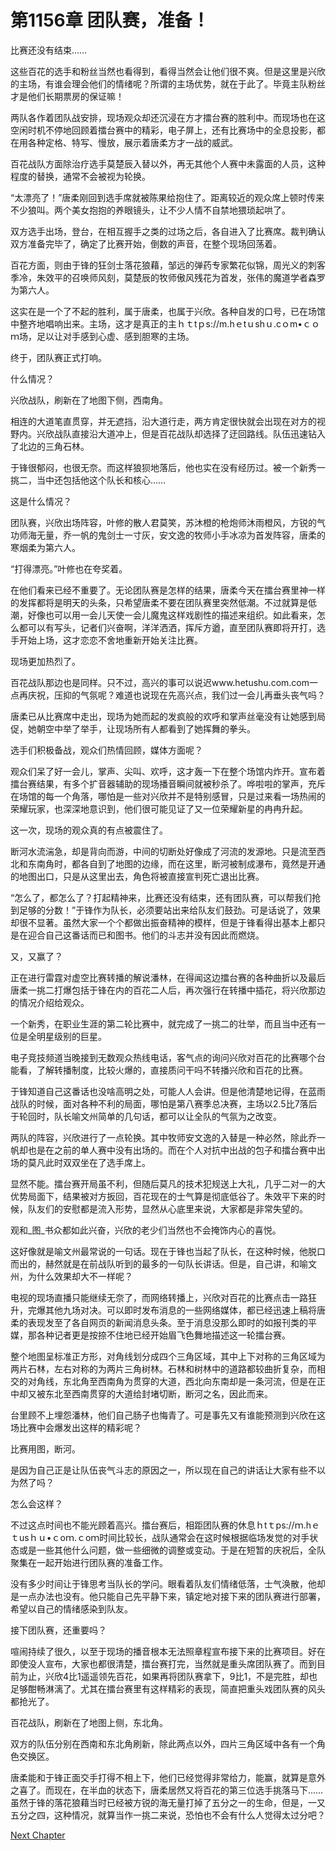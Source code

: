 # 第1156章 团队赛，准备！

比赛还没有结束……

这些百花的选手和粉丝当然也看得到，看得当然会让他们很不爽。但是这里是兴欣的主场，有谁会理会他们的情绪呢？所谓的主场优势，就在于此了。毕竟主队粉丝才是他们长期票房的保证嘛！

两队各作着团队战安排，现场观众却还沉浸在方才擂台赛的胜利中。而现场也在这空闲时机不停地回顾着擂台赛中的精彩，电子屏上，还有比赛场中的全息投影，都在用各种定格、特写、慢放，展示着唐柔方才一战的威武。

百花战队方面除治疗选手莫楚辰入替以外，再无其他个人赛中未露面的人员，这种程度的替换，通常不会被视为轮换。

“太漂亮了！”唐柔刚回到选手席就被陈果给抱住了。距离较近的观众席上顿时传来不少狼叫。两个美女抱抱的养眼镜头，让不少人情不自禁地猥琐起哄了。

双方选手出场，登台，在相互握手之类的过场之后，各自进入了比赛席。裁判确认双方准备完毕了，确定了比赛开始，倒数的声音，在整个现场回荡着。

百花方面，则由于锋的狂剑士落花狼藉，邹远的弹药专家繁花似锦，周光义的刺客季冷，朱效平的召唤师风刻，莫楚辰的牧师傲风残花为首发，张伟的魔道学者森罗为第六人。

这实在是一个了不起的胜利，属于唐柔，也属于兴欣。各种自发的口号，已在场馆中整齐地唱响出来。主场，这才是真正的主ｈｔtｐs://m.hｅtｕshｕ.cｏm•ｃｏｍ场，足以让对手感到心虚、感到胆寒的主场。

终于，团队赛正式打响。

什么情况？

兴欣战队，刷新在了地图下侧，西南角。

相连的大道笔直贯穿，并无遮挡，沿大道行走，两方肯定很快就会出现在对方的视野内。兴欣战队直接沿大道冲上，但是百花战队却选择了迂回路线。队伍迅速钻入了北边的三角石林。

于锋很郁闷，也很无奈。而这样狼狈地落后，他也实在没有经历过。被一个新秀一挑二，当中还包括他这个队长和核心……

这是什么情况？

团队赛，兴欣出场阵容，叶修的散人君莫笑，苏沐橙的枪炮师沐雨橙风，方锐的气功师海无量，乔一帆的鬼剑士一寸灰，安文逸的牧师小手冰凉为首发阵容，唐柔的寒烟柔为第六人。

“打得漂亮。”叶修也在夸奖着。

在他们看来已经不重要了。无论团队赛是怎样的结果，唐柔今天在擂台赛里神一样的发挥都将是明天的头条，只希望唐柔不要在团队赛里突然低潮。不过就算是低潮，好像也可以用一会儿天使一会儿魔鬼这样戏剧性的描述来组织。如此看来，怎么都可以有写头，记者们兴奋啊，洋洋洒洒，挥斥方遒，直至团队赛即将开打，选手开始上场，这才恋恋不舍地重新开始关注比赛。

现场更加热烈了。

百花战队那边也是同样。只不过，高兴的事可以说迟www.hetushu.com.com一点再庆祝，压抑的气氛呢？难道也说现在先高兴点，我们过一会儿再垂头丧气吗？

唐柔已从比赛席中走出，现场为她而起的发疯般的欢呼和掌声丝毫没有让她感到局促，她朝空中举了举手，让现场所有人都看到了她挥舞的拳头。

选手们积极备战，观众们热情回顾，媒体方面呢？

观众们呆了好一会儿，掌声、尖叫、欢呼，这才轰一下在整个场馆内炸开。宣布着擂台赛结果，有多个扩音器辅助的现场播音瞬间就被秒杀了。哗啦啦的掌声，充斥在场馆的每一个角落，哪怕是一些对兴欣并不是特别感冒，只是过来看一场热闹的荣耀玩家，也深深地意识到，他们很可能见证了又一位荣耀新星的冉冉升起。

这一次，现场的观众真的有点被震住了。

断河水流湍急，却是背向而游，中间的切断处好像成了河流的发源地。只是流至西北和东南角时，都各自到了地图的边缘，而在这里，断河被制成瀑布，竟然是开通的地图出口，只是从这里出去，角色将被直接宣判死亡退出比赛。

“怎么了，都怎么了？打起精神来，比赛还没有结束，还有团队赛，可以帮我们抢到足够的分数！”于锋作为队长，必须要站出来给队友们鼓劲。可是话说了，效果却很不显著。虽然大家一个个都做出振奋精神的模样，但是于锋看得出基本上都只是在迎合自己这番话而已和图书。他们的斗志并没有因此而燃烧。

又，又赢了？

正在进行雷霆对虚空比赛转播的解说潘林，在得闻这边擂台赛的各种曲折以及最后唐柔一挑二打爆包括于锋在内的百花二人后，再次强行在转播中插花，将兴欣那边的情况介绍给观众。

一个新秀，在职业生涯的第二轮比赛中，就完成了一挑二的壮举，而且当中还有一位是全明星级别的巨星。

电子竞技频道当晚接到无数观众热线电话，客气点的询问兴欣对百花的比赛哪个台能看，了解转播制度，比较火爆的，直接质问干吗不转播兴欣和百花的比赛。

于锋知道自己这番话也没啥高明之处，可能人人会讲。但是他清楚地记得，在蓝雨战队的时候，面对各种不利的局面，哪怕是第八赛季总决赛，主场以2.5比7落后于轮回时，队长喻文州简单的几句话，都可以让全队的气氛为之改变。

两队的阵容，兴欣进行了一点轮换。其中牧师安文逸的入替是一种必然，除此乔一帆却也是在之前的单人赛中没有出场的。而在个人对抗中出战的包子和擂台赛中出场的莫凡此时双双坐在了选手席上。

显然不能。擂台赛开局虽不利，但随后莫凡的技术犯规送上大礼，几乎二对一的大优势局面下，结果被对方扳回，百花现在的士气算是彻底低谷了。朱效平下来的时候，队友们的安慰都是流入形势，显然从心底里来说，大家都是非常失望的。

观和_图_书众都如此兴奋，兴欣的老少们当然也不会掩饰内心的喜悦。

这好像就是喻文州最常说的一句话。现在于锋也当起了队长，在这种时候，他脱口而出的，赫然就是在前战队听到的最多的一句队长讲话。但是，自己讲，和喻文州，为什么效果却大不一样呢？

电视的现场直播只能继续无奈了，而网络转播上，兴欣对百花的比赛点击一路狂升，完爆其他九场对决。可以即时发布消息的一些网络媒体，都已经迅速上稿将唐柔的表现发至了各自网页的新闻消息头条。至于消息没那么即时的如报刊类的平媒，那各种记者更是按捺不住地已经开始眉飞色舞地描述这一轮擂台赛。

整个地图呈标准正方形，对角线划分成四个三角区域，其中上下对称的三角区域为两片石林，左右对称的为两片三角树林。石林和树林中的道路都较曲折复杂，而相交的对角线，东北角至西南角为贯穿的大道，西北向东南却是一条河流，但是在正中却又被东北至西南贯穿的大道给封堵切断，断河之名，因此而来。

台里顾不上埋怨潘林，他们自己肠子也悔青了。可是事先又有谁能预测到兴欣在这场比赛中会爆发出这样的精彩呢？

比赛用图，断河。

是因为自己正是让队伍丧气斗志的原因之一，所以现在自己的讲话让大家有些不以为然了吗？

怎么会这样？

不过这点时间也不能光顾着高兴。擂台赛后，相距团队赛的休息ｈtｔps://ｍ.hｅｔusｈｕ•ｃoｍ.ｃoｍ时间比较长，战队通常会在这时候根据临场发觉的对手状态或是一些其他什么问题，做一些细微的调整或变动。于是在短暂的庆祝后，全队聚集在一起开始进行团队赛的准备工作。

没有多少时间让于锋思考当队长的学问。眼看着队友们情绪低落，士气涣散，他却是一点办法也没有。他只能自己先平静下来，镇定地对接下来的团队赛进行部署，希望以自己的情绪感染到队友。

接下团队赛，还重要吗？

喧闹持续了很久，以至于现场的播音根本无法照章程宣布接下来的比赛项目。好在即使没人宣布，大家也都很清楚，擂台赛打完，当然就是重头席团队赛了。而到目前为止，兴欣4比1遥遥领先百花，如果再将团队赛拿下，9比1，不是完胜，却也足够酣畅淋漓了。尤其在擂台赛里有这样精彩的表现，简直把重头戏团队赛的风头都抢光了。

百花战队，刷新在了地图上侧，东北角。

双方的队伍分别在西南和东北角刷新，除此两点以外，四片三角区域中各有一个角色交换区。

唐柔能和于锋正面交手打得不相上下，他们已经觉得非常给力，能赢，就算是意外之喜了。而现在，在半血的状态下，唐柔居然又将百花的第三位选手挑落马下……虽然于锋的落花狼藉当时已经被方锐的海无量打掉了五分之一的生命，但是，一又五分之四，这种情况，就算当作一挑二来说，恐怕也不会有什么人觉得太过分吧？



[Next Chapter](%E7%AC%AC1157%E7%AB%A0%20%E5%89%8D%E8%BF%98%E6%98%AF%E5%90%8E.md)